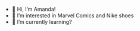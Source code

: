 - 👋 Hi, I’m Amanda!
- 👀 I’m interested in Marvel Comics and Nike shoes
- 🌱 I’m currently learning?

<!---
kallyziaa/kallyziaa is a ✨ special ✨ repository because its `README.md` (this file) appears on your GitHub profile.
You can click the Preview link to take a look at your changes.
--->
